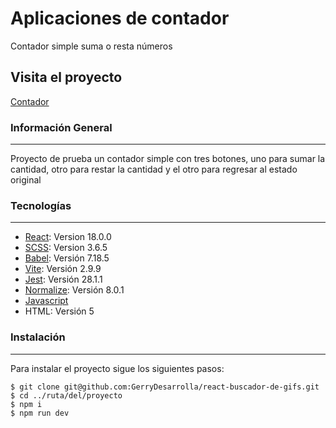 # Aplicaciones de contador
Contador simple suma o resta números

## Visita el proyecto
<a href="https://gerrydesarrolla.github.io/react-contador/" target="_blank">Contador</a>


### Información General
***
Proyecto de prueba un contador simple con tres botones, uno para sumar la cantidad, otro para restar la cantidad y el otro para regresar al estado original

### Tecnologías
***
* [React](https://es.reactjs.org/): Version 18.0.0 
* [SCSS](https://sass-lang.com/): Version 3.6.5
* [Babel](https://babeljs.io/): Versión 7.18.5
* [Vite](https://vitejs.dev/): Versión 2.9.9
* [Jest](https://jestjs.io/): Versión 28.1.1
* [Normalize](https://necolas.github.io/normalize.css/): Versión 8.0.1
* [Javascript](https://www.javascript.com/)
* HTML: Versión 5

### Instalación
***
Para instalar el proyecto sigue los siguientes pasos:
```
$ git clone git@github.com:GerryDesarrolla/react-buscador-de-gifs.git
$ cd ../ruta/del/proyecto
$ npm i
$ npm run dev
```
